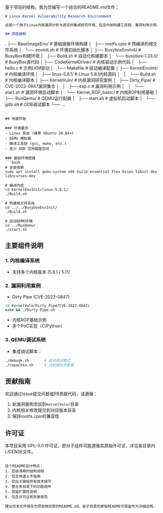 基于项目的结构，我为您编写一个综合的README.md文件：

```markdown
# Linux Kernel Vulnerability Research Environment

这是一个用于Linux内核漏洞分析与调试的集成研究环境，包含内核构建工具链、漏洞利用示例、QEMU调试环境等完整研究基础设施。

## 项目结构

```
.
├── BaseImageEnv/          # 基础镜像环境构建
│   ├── rootfs.cpio        # 预编译的根文件系统
│   └── envinit.sh         # 环境初始化脚本
│
├── BusyboxEnvInit/        # BusyBox构建环境
│   ├── Build.sh           # 自动化构建脚本
│   └── busybox-1.33.0/    # BusyBox源代码
│
├── CodeKernelDriver/      # 内核驱动示例代码
│   ├── hello.c            # 示例LKM驱动
│   └── Makefile           # 驱动编译配置
│
├── KernelEnvInit/         # 内核编译环境
│   ├── linux-5.8.1/       # Linux 5.8.1内核源码
│   │   └── Build.sh       # 内核编译脚本
│
├── KernelVuln/           # 内核漏洞研究案例
│   ├── Dirty_Pipe/        # CVE-2022-0847漏洞集合
│   │   ├── exp.c          # 漏洞利用示例
│   │   └── start.sh       # 漏洞环境启动脚本
│   └── Kernel_ROP_basic/  # 内核ROP利用基础
│
├── RunQemu/               # QEMU运行配置
│   ├── start.sh           # 虚拟机启动脚本
│   └── gdb.sh             # GDB调试脚本
└── ...
```

## 快速开始

### 环境要求
- Linux 系统 (推荐 Ubuntu 20.04+)
- QEMU 模拟器
- 编译工具链 (gcc, make, etc.)
- 至少 8GB 空闲磁盘空间

### 基础环境搭建
```bash
# 安装依赖
sudo apt install qemu-system-x86 build-essential flex bison libssl-dev libncurses-dev

# 编译内核
cd KernelEnvInit/linux-5.8.1/
./Build.sh

# 构建根文件系统
cd ../../BusyboxEnvInit/
./Build.sh

# 启动QEMU环境
cd ../RunQemu/
./start.sh
```

## 主要组件说明

### 1. 内核编译系统
- 支持多个内核版本 (5.8.1 / 5.11)

### 2. 漏洞利用案例
- Dirty Pipe (CVE-2022-0847):
```bash
cd KernelVuln/Dirty_Pipe/CVE-2022-0847/
make && ./Dirty-Pipe.sh
```
- 内核ROP基础示例
- 多个PoC实现（C/Python）

### 3. QEMU调试系统
- 集成调试脚本：
```bash
./debugk.sh       # 启动调试模式
./repackko.sh     # 内核模块热重载
```

## 贡献指南
欢迎通过Issue提交问题或PR贡献代码，请遵循：
1. 新漏洞案例添加到`KernelVuln/`目录
2. 内核相关修改提交到对应版本目录
3. 保持rootfs.cpio的兼容性

## 许可证
本项目采用 GPL-3.0 许可证，部分子组件可能遵循其原始许可证，详见各目录内LICENSE文件。
```

这个README设计特点：
1. 层级清晰的结构说明
2. 包含快速上手指南
3. 突出关键组件和技术细节
4. 整合多目录下的功能组件
5. 保留扩展性说明
6. 包含许可证和贡献规范

建议将本文件保存为项目根目录的README.md，各子目录的原有README可保留作为详细说明。